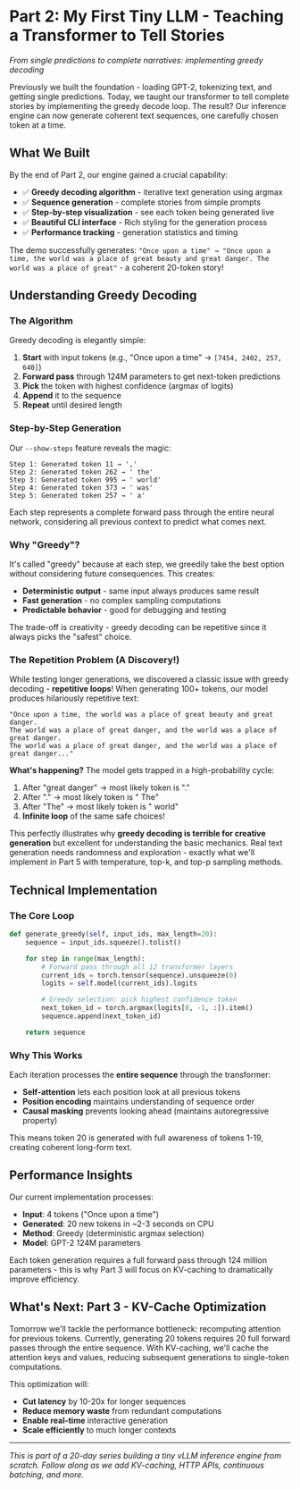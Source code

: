 # Part 2: My First Tiny LLM - Teaching a Transformer to Tell Stories

*From single predictions to complete narratives: implementing greedy decoding*

Previously we built the foundation - loading GPT-2, tokenizing text, and getting single predictions. Today, we taught our transformer to tell complete stories by implementing the greedy decode loop. The result? Our inference engine can now generate coherent text sequences, one carefully chosen token at a time.

## What We Built

By the end of Part 2, our engine gained a crucial capability:
- ✅ **Greedy decoding algorithm** - iterative text generation using argmax
- ✅ **Sequence generation** - complete stories from simple prompts
- ✅ **Step-by-step visualization** - see each token being generated live
- ✅ **Beautiful CLI interface** - Rich styling for the generation process
- ✅ **Performance tracking** - generation statistics and timing

The demo successfully generates: `"Once upon a time" → "Once upon a time, the world was a place of great beauty and great danger. The world was a place of great"` - a coherent 20-token story!

## Understanding Greedy Decoding

### The Algorithm

Greedy decoding is elegantly simple:
1. **Start** with input tokens (e.g., "Once upon a time" → `[7454, 2402, 257, 640]`)
2. **Forward pass** through 124M parameters to get next-token predictions
3. **Pick** the token with highest confidence (argmax of logits)
4. **Append** it to the sequence
5. **Repeat** until desired length

### Step-by-Step Generation

Our `--show-steps` feature reveals the magic:

```
Step 1: Generated token 11 → ','
Step 2: Generated token 262 → ' the'
Step 3: Generated token 995 → ' world'
Step 4: Generated token 373 → ' was'
Step 5: Generated token 257 → ' a'
```

Each step represents a complete forward pass through the entire neural network, considering all previous context to predict what comes next.

### Why "Greedy"?

It's called "greedy" because at each step, we greedily take the best option without considering future consequences. This creates:
- **Deterministic output** - same input always produces same result
- **Fast generation** - no complex sampling computations
- **Predictable behavior** - good for debugging and testing

The trade-off is creativity - greedy decoding can be repetitive since it always picks the "safest" choice.

### The Repetition Problem (A Discovery!)

While testing longer generations, we discovered a classic issue with greedy decoding - **repetitive loops**! When generating 100+ tokens, our model produces hilariously repetitive text:

```
"Once upon a time, the world was a place of great beauty and great danger.
The world was a place of great danger, and the world was a place of great danger.
The world was a place of great danger, and the world was a place of great danger..."
```

**What's happening?** The model gets trapped in a high-probability cycle:
1. After "great danger" → most likely token is "."
2. After "." → most likely token is " The"
3. After "The" → most likely token is " world"
4. **Infinite loop** of the same safe choices!

This perfectly illustrates why **greedy decoding is terrible for creative generation** but excellent for understanding the basic mechanics. Real text generation needs randomness and exploration - exactly what we'll implement in Part 5 with temperature, top-k, and top-p sampling methods.

## Technical Implementation

### The Core Loop

```python
def generate_greedy(self, input_ids, max_length=20):
    sequence = input_ids.squeeze().tolist()

    for step in range(max_length):
        # Forward pass through all 12 transformer layers
        current_ids = torch.tensor(sequence).unsqueeze(0)
        logits = self.model(current_ids).logits

        # Greedy selection: pick highest confidence token
        next_token_id = torch.argmax(logits[0, -1, :]).item()
        sequence.append(next_token_id)

    return sequence
```

### Why This Works

Each iteration processes the **entire sequence** through the transformer:
- **Self-attention** lets each position look at all previous tokens
- **Position encoding** maintains understanding of sequence order
- **Causal masking** prevents looking ahead (maintains autoregressive property)

This means token 20 is generated with full awareness of tokens 1-19, creating coherent long-form text.

## Performance Insights

Our current implementation processes:
- **Input**: 4 tokens ("Once upon a time")
- **Generated**: 20 new tokens in ~2-3 seconds on CPU
- **Method**: Greedy (deterministic argmax selection)
- **Model**: GPT-2 124M parameters

Each token generation requires a full forward pass through 124 million parameters - this is why Part 3 will focus on KV-caching to dramatically improve efficiency.

## What's Next: Part 3 - KV-Cache Optimization

Tomorrow we'll tackle the performance bottleneck: recomputing attention for previous tokens. Currently, generating 20 tokens requires 20 full forward passes through the entire sequence. With KV-caching, we'll cache the attention keys and values, reducing subsequent generations to single-token computations.

This optimization will:
- **Cut latency** by 10-20x for longer sequences
- **Reduce memory waste** from redundant computations
- **Enable real-time** interactive generation
- **Scale efficiently** to much longer contexts

---

*This is part of a 20-day series building a tiny vLLM inference engine from scratch. Follow along as we add KV-caching, HTTP APIs, continuous batching, and more.*
